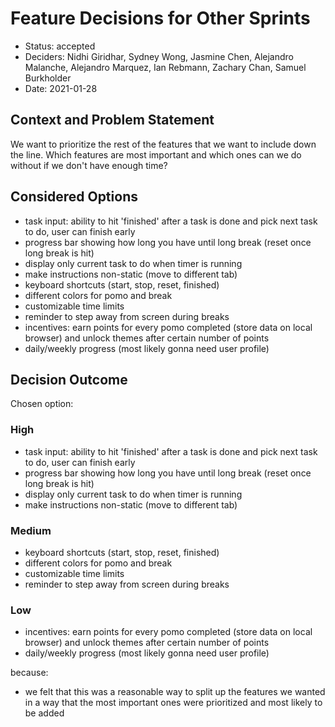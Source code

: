 # Feature Decisions for Other Sprints

* Status: accepted
* Deciders: Nidhi Giridhar, Sydney Wong, Jasmine Chen, Alejandro Malanche, Alejandro Marquez, Ian Rebmann, Zachary Chan, Samuel Burkholder
* Date: 2021-01-28
  
## Context and Problem Statement

We want to prioritize the rest of the features that we want to include down the line. Which features are most important and which ones can we do without if we don't have enough time?

## Considered Options

  * task input: ability to hit 'finished' after a task is done and pick next task to do, user can finish early
  * progress bar showing how long you have until long break (reset once long break is hit)
  * display only current task to do when timer is running
  * make instructions non-static (move to different tab)
  * keyboard shortcuts (start, stop, reset, finished)
  * different colors for pomo and break
  * customizable time limits
  * reminder to step away from screen during breaks
  * incentives: earn points for every pomo completed (store data on local browser) and unlock themes after certain number of points
  * daily/weekly progress (most likely gonna need user profile)

## Decision Outcome

  Chosen option:
  ### High
  * task input: ability to hit 'finished' after a task is done and pick next task to do, user can finish early
  * progress bar showing how long you have until long break (reset once long break is hit)
  * display only current task to do when timer is running
  * make instructions non-static (move to different tab)

  ### Medium
  * keyboard shortcuts (start, stop, reset, finished)
  * different colors for pomo and break
  * customizable time limits
  * reminder to step away from screen during breaks

  ### Low
  * incentives: earn points for every pomo completed (store data on local browser) and unlock themes after certain number of points
  * daily/weekly progress (most likely gonna need user profile)

  because:
  * we felt that this was a reasonable way to split up the features we wanted in a way that the most important ones were prioritized and most likely to be added